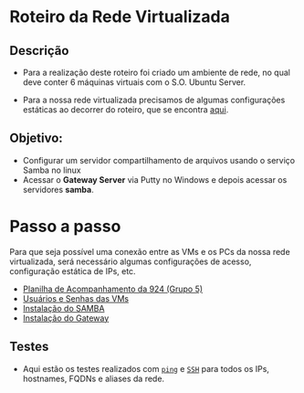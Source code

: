 # Roteiro da Rede Virtualizada 
## Descrição

* Para a realização deste roteiro foi criado um ambiente de rede, no qual deve conter 6 máquinas virtuais com o S.O. Ubuntu Server.

* Para a nossa rede virtualizada precisamos de algumas configurações estáticas ao decorrer do roteiro, que se encontra [aqui](https://github.com/ruanranison/GRUPO5-SRED-924/blob/main/Configura%C3%A7%C3%A3o%20Base%20das%20VMs.md).

## Objetivo:

   * Configurar um servidor compartilhamento de arquivos usando o serviço Samba no linux
   * Acessar o **Gateway Server** via Putty no Windows e depois acessar os servidores **samba**.

# Passo a passo

Para que seja possível uma conexão entre as VMs e os PCs da nossa rede virtualizada, será necessário algumas configurações de acesso, configuração estática de IPs, etc.

* [Planilha de Acompanhamento da 924 (Grupo 5)](https://github.com/ruanranison/Projeto_Final_SRED_924-GRUPO5/blob/main/planilha.md)
* [Usuários e Senhas das VMs](https://drive.google.com/file/d/1MdV-bKWlw6sobG24lDvdSd3cdz1gXh2w/view)
* [Instalação do SAMBA](https://github.com/ruanranison/Projeto_Final_SRED_924-GRUPO5/blob/main/samba.md)
* [Instalação do Gateway]()


## Testes

* Aqui estão os testes realizados com [`ping`](https://github.com/ruanranison/GRUPO5-SRED-924/blob/main/testes_ping.md) e [`SSH`](https://github.com/ruanranison/GRUPO5-SRED-924/blob/main/testes_ssh.md) para todos os IPs, hostnames, FQDNs e aliases da rede.

